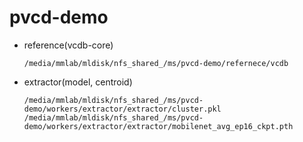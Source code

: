 # pvcd-demo

- reference(vcdb-core)
  ```
  /media/mmlab/mldisk/nfs_shared_/ms/pvcd-demo/refernece/vcdb
  ```
- extractor(model, centroid)
  ```
  /media/mmlab/mldisk/nfs_shared_/ms/pvcd-demo/workers/extractor/extractor/cluster.pkl
  /media/mmlab/mldisk/nfs_shared_/ms/pvcd-demo/workers/extractor/extractor/mobilenet_avg_ep16_ckpt.pth
  ```
